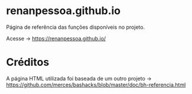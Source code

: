 # renanpessoa.github.io
Página de referência das funções disponíveis no projeto. 

Acesse -> https://renanpessoa.github.io/

# Créditos
A página HTML utilizada foi baseada de um outro projeto -> https://github.com/merces/bashacks/blob/master/doc/bh-referencia.html
